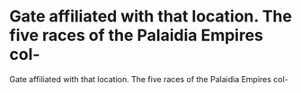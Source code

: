 # Gate affiliated with that location. The five races of the Palaidia Empires col-

Gate affiliated with that location. The five races of the Palaidia Empires col-
